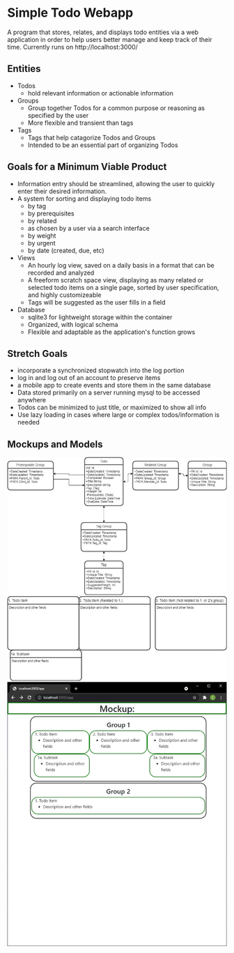 # Simple Todo Webapp
A program that stores, relates, and displays todo entities via a web application in order to help users better manage and keep track of their time. Currently runs on http://localhost:3000/

## Entities
* Todos
    * hold relevant information or actionable information
* Groups
    * Group together Todos for a common purpose or reasoning as specified by the user
    * More flexible and transient than tags
* Tags
    * Tags that help catagorize Todos and Groups
    * Intended to be an essential part of organizing Todos

## Goals for a Minimum Viable Product
* Information entry should be streamlined, allowing the user to quickly enter their desired information.
* A system for sorting and displaying todo items
    * by tag
    * by prerequisites
    * by related
    * as chosen by a user via a search interface
    * by weight
    * by urgent
    * by date (created, due, etc)
* Views
    * An hourly log view, saved on a daily basis in a format that can be recorded and analyzed
    * A freeform scratch space view, displaying as many related or selected todo items on a single page, sorted by user specification, and highly customizeable
    * Tags will be suggested as the user fills in a field
* Database
    * sqlite3 for lightweight storage within the container
    * Organized, with logical schema
    * Flexible and adaptable as the application's function grows

## Stretch Goals
* incorporate a synchronized stopwatch into the log portion
* log in and log out of an account to preserve items
* a mobile app to create events and store them in the same database
* Data stored primarily on a server running mysql to be accessed anywhere
* Todos can be minimized to just title, or maximized to show all info
* Use lazy loading in cases where large or complex todos/information is needed

## Mockups and Models
<img src='./databaseModel.jpg' title='DatabaseModel' alt='A model of the database'>

<img src='./earlyAppModel.jpg' title='EarlyAppModel' alt='A model of the ui'>

<img src='./appMockup.jpg' title='AppMockup' alt='A Mockup of the ui generated using bootstrap and css rules'>